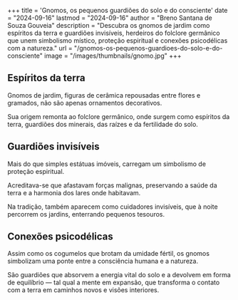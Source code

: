 +++
title = 'Gnomos, os pequenos guardiões do solo e do consciente'
date = "2024-09-16"
lastmod = "2024-09-16"
author = "Breno Santana de Souza Gouveia"
description = "Descubra os gnomos de jardim como espíritos da terra e guardiões invisíveis, herdeiros do folclore germânico que unem simbolismo místico, proteção espiritual e conexões psicodélicas com a natureza."
url = "/gnomos-os-pequenos-guardioes-do-solo-e-do-consciente"
image = "/images/thumbnails/gnomo.jpg"
+++

## Espíritos da terra

Gnomos de jardim, figuras de cerâmica repousadas entre flores e gramados, não são apenas ornamentos decorativos.

Sua origem remonta ao folclore germânico, onde surgem como espíritos da terra, guardiões dos minerais, das raízes e da fertilidade do solo.

## Guardiões invisíveis

Mais do que simples estátuas imóveis, carregam um simbolismo de proteção espiritual.

Acreditava-se que afastavam forças malignas, preservando a saúde da terra e a harmonia dos lares onde habitavam.

Na tradição, também aparecem como cuidadores invisíveis, que à noite percorrem os jardins, enterrando pequenos tesouros.

## Conexões psicodélicas  

Assim como os cogumelos que brotam da umidade fértil, os gnomos simbolizam uma ponte entre a consciência humana e a natureza.  

São guardiões que absorvem a energia vital do solo e a devolvem em forma de equilíbrio — tal qual a mente em expansão, que transforma o contato com a terra em caminhos novos e visões interiores.  